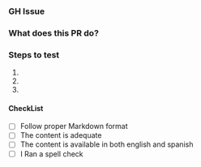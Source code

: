### GH Issue

### What does this PR do?

### Steps to test
1.
1.
1.

#### CheckList
- [ ] Follow proper Markdown format
- [ ] The content is adequate
- [ ] The content is available in both english and spanish
- [ ] I Ran a spell check
